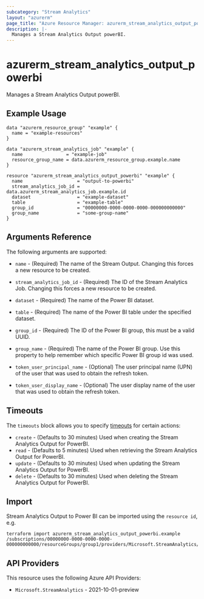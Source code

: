 ```yaml
---
subcategory: "Stream Analytics"
layout: "azurerm"
page_title: "Azure Resource Manager: azurerm_stream_analytics_output_powerbi"
description: |-
  Manages a Stream Analytics Output powerBI.
---
```


# azurerm_stream_analytics_output_powerbi

Manages a Stream Analytics Output powerBI.

## Example Usage

```hcl
data "azurerm_resource_group" "example" {
  name = "example-resources"
}

data "azurerm_stream_analytics_job" "example" {
  name                = "example-job"
  resource_group_name = data.azurerm_resource_group.example.name
}

resource "azurerm_stream_analytics_output_powerbi" "example" {
  name                    = "output-to-powerbi"
  stream_analytics_job_id = data.azurerm_stream_analytics_job.example.id
  dataset                 = "example-dataset"
  table                   = "example-table"
  group_id                = "00000000-0000-0000-0000-000000000000"
  group_name              = "some-group-name"
}
```

## Arguments Reference

The following arguments are supported:

* `name` - (Required) The name of the Stream Output. Changing this forces a new resource to be created.

* `stream_analytics_job_id` - (Required) The ID of the Stream Analytics Job. Changing this forces a new resource to be created.

* `dataset` - (Required) The name of the Power BI dataset.

* `table` - (Required) The name of the Power BI table under the specified dataset.

* `group_id` - (Required) The ID of the Power BI group, this must be a valid UUID.

* `group_name` - (Required) The name of the Power BI group. Use this property to help remember which specific Power BI group id was used.

* `token_user_principal_name` - (Optional) The user principal name (UPN) of the user that was used to obtain the refresh token.

* `token_user_display_name` - (Optional) The user display name of the user that was used to obtain the refresh token.

## Timeouts

The `timeouts` block allows you to specify [timeouts](https://www.terraform.io/language/resources/syntax#operation-timeouts) for certain actions:

* `create` - (Defaults to 30 minutes) Used when creating the Stream Analytics Output for PowerBI.
* `read` - (Defaults to 5 minutes) Used when retrieving the Stream Analytics Output for PowerBI.
* `update` - (Defaults to 30 minutes) Used when updating the Stream Analytics Output for PowerBI.
* `delete` - (Defaults to 30 minutes) Used when deleting the Stream Analytics Output for PowerBI.

## Import

Stream Analytics Output to Power BI can be imported using the `resource id`, e.g.

```shell
terraform import azurerm_stream_analytics_output_powerbi.example /subscriptions/00000000-0000-0000-0000-000000000000/resourceGroups/group1/providers/Microsoft.StreamAnalytics/streamingJobs/job1/outputs/output1
```

## API Providers
<!-- This section is generated, changes will be overwritten -->
This resource uses the following Azure API Providers:

* `Microsoft.StreamAnalytics` - 2021-10-01-preview
